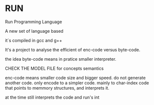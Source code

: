 RUN
===

Run Programming Language

A new set of language based

it´s compiled in gcc and g++

It's a project to analyse the efficient of enc-code versus byte-code.

the idea byte-code means in pratice smaller interpreter.

CHECK THE MODEL FILE for concepts semantics

enc-code means smaller code size and bigger speed.
do not generate another code.
only encode to a simpler code.
mainly to char-index code that points to memmory structures, and interprets it.

at the time still interprets the code and run's int

